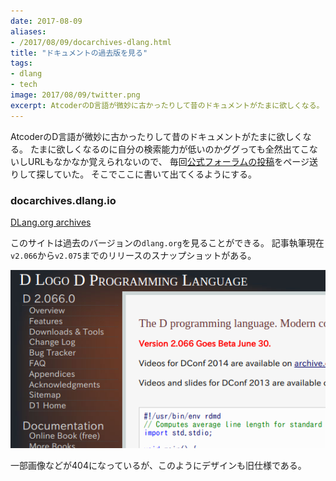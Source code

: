 ```yaml
---
date: 2017-08-09
aliases:
- /2017/08/09/docarchives-dlang.html
title: "ドキュメントの過去版を見る"
tags:
- dlang
- tech
image: 2017/08/09/twitter.png
excerpt: AtcoderのD言語が微妙に古かったりして昔のドキュメントがたまに欲しくなる。 たまに欲しくなるのに自分の検索能力が低いのかググっても全然出てこないしURLもなかなか覚えられないので、 毎回公式フォーラムの投稿をページ送りして探していた。 そこでここに書いて出てくるようにする。
---
```


AtcoderのD言語が微妙に古かったりして昔のドキュメントがたまに欲しくなる。
たまに欲しくなるのに自分の検索能力が低いのかググっても全然出てこないしURLもなかなか覚えられないので、
毎回[公式フォーラムの投稿](http://forum.dlang.org/post/sxxdxahqofpdnsjddnho@forum.dlang.org)をページ送りして探していた。
そこでここに書いて出てくるようにする。

### docarchives.dlang.io

[DLang.org archives](https://docarchives.dlang.io/)

このサイトは過去のバージョンの`dlang.org`を見ることができる。
記事執筆現在`v2.066`から`v2.075`までのリリースのスナップショットがある。

![スクショ](/assets/2017/08/09/v2066.png)

一部画像などが404になっているが、このようにデザインも旧仕様である。